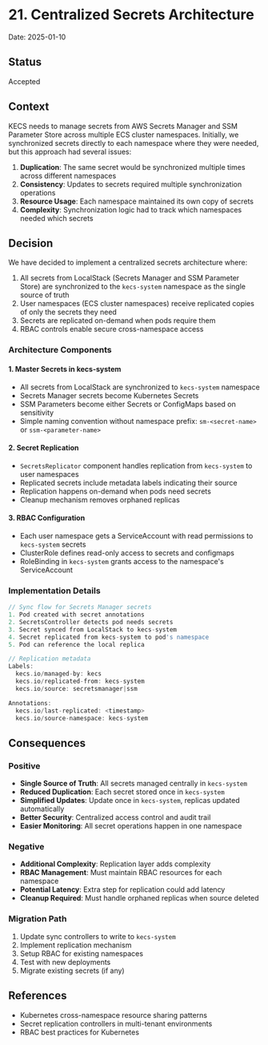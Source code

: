 # 21. Centralized Secrets Architecture

Date: 2025-01-10

## Status

Accepted

## Context

KECS needs to manage secrets from AWS Secrets Manager and SSM Parameter Store across multiple ECS cluster namespaces. Initially, we synchronized secrets directly to each namespace where they were needed, but this approach had several issues:

1. **Duplication**: The same secret would be synchronized multiple times across different namespaces
2. **Consistency**: Updates to secrets required multiple synchronization operations
3. **Resource Usage**: Each namespace maintained its own copy of secrets
4. **Complexity**: Synchronization logic had to track which namespaces needed which secrets

## Decision

We have decided to implement a centralized secrets architecture where:

1. All secrets from LocalStack (Secrets Manager and SSM Parameter Store) are synchronized to the `kecs-system` namespace as the single source of truth
2. User namespaces (ECS cluster namespaces) receive replicated copies of only the secrets they need
3. Secrets are replicated on-demand when pods require them
4. RBAC controls enable secure cross-namespace access

### Architecture Components

#### 1. Master Secrets in kecs-system
- All secrets from LocalStack are synchronized to `kecs-system` namespace
- Secrets Manager secrets become Kubernetes Secrets
- SSM Parameters become either Secrets or ConfigMaps based on sensitivity
- Simple naming convention without namespace prefix: `sm-<secret-name>` or `ssm-<parameter-name>`

#### 2. Secret Replication
- `SecretsReplicator` component handles replication from `kecs-system` to user namespaces
- Replicated secrets include metadata labels indicating their source
- Replication happens on-demand when pods need secrets
- Cleanup mechanism removes orphaned replicas

#### 3. RBAC Configuration
- Each user namespace gets a ServiceAccount with read permissions to `kecs-system` secrets
- ClusterRole defines read-only access to secrets and configmaps
- RoleBinding in `kecs-system` grants access to the namespace's ServiceAccount

### Implementation Details

```go
// Sync flow for Secrets Manager secrets
1. Pod created with secret annotations
2. SecretsController detects pod needs secrets
3. Secret synced from LocalStack to kecs-system
4. Secret replicated from kecs-system to pod's namespace
5. Pod can reference the local replica

// Replication metadata
Labels:
  kecs.io/managed-by: kecs
  kecs.io/replicated-from: kecs-system
  kecs.io/source: secretsmanager|ssm

Annotations:
  kecs.io/last-replicated: <timestamp>
  kecs.io/source-namespace: kecs-system
```

## Consequences

### Positive
- **Single Source of Truth**: All secrets managed centrally in `kecs-system`
- **Reduced Duplication**: Each secret stored once in `kecs-system`
- **Simplified Updates**: Update once in `kecs-system`, replicas updated automatically
- **Better Security**: Centralized access control and audit trail
- **Easier Monitoring**: All secret operations happen in one namespace

### Negative
- **Additional Complexity**: Replication layer adds complexity
- **RBAC Management**: Must maintain RBAC resources for each namespace
- **Potential Latency**: Extra step for replication could add latency
- **Cleanup Required**: Must handle orphaned replicas when source deleted

### Migration Path
1. Update sync controllers to write to `kecs-system`
2. Implement replication mechanism
3. Setup RBAC for existing namespaces
4. Test with new deployments
5. Migrate existing secrets (if any)

## References
- Kubernetes cross-namespace resource sharing patterns
- Secret replication controllers in multi-tenant environments
- RBAC best practices for Kubernetes